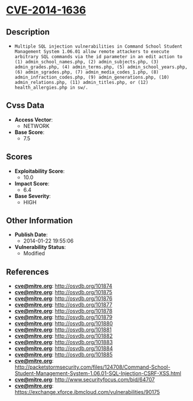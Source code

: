 
# [CVE-2014-1636](http://osvdb.org/101874)

## Description

- `Multiple SQL injection vulnerabilities in Command School Student Management System 1.06.01 allow remote attackers to execute arbitrary SQL commands via the id parameter in an edit action to (1) admin_school_names.php, (2) admin_subjects.php, (3) admin_grades.php, (4) admin_terms.php, (5) admin_school_years.php, (6) admin_sgrades.php, (7) admin_media_codes_1.php, (8) admin_infraction_codes.php, (9) admin_generations.php, (10) admin_relations.php, (11) admin_titles.php, or (12) health_allergies.php in sw/.`

## Cvss Data

- **Access Vector**:
  - NETWORK
- **Base Score**:
  - 7.5

## Scores

- **Exploitability Score**:
  - 10.0
- **Impact Score**:
  - 6.4
- **Base Severity**:
  - HIGH

## Other Information

- **Publish Date**:
  - 2014-01-22 19:55:06
- **Vulnerability Status**:
  - Modified

## References

- **cve@mitre.org**: http://osvdb.org/101874
- **cve@mitre.org**: http://osvdb.org/101875
- **cve@mitre.org**: http://osvdb.org/101876
- **cve@mitre.org**: http://osvdb.org/101877
- **cve@mitre.org**: http://osvdb.org/101878
- **cve@mitre.org**: http://osvdb.org/101879
- **cve@mitre.org**: http://osvdb.org/101880
- **cve@mitre.org**: http://osvdb.org/101881
- **cve@mitre.org**: http://osvdb.org/101882
- **cve@mitre.org**: http://osvdb.org/101883
- **cve@mitre.org**: http://osvdb.org/101884
- **cve@mitre.org**: http://osvdb.org/101885
- **cve@mitre.org**: http://packetstormsecurity.com/files/124708/Command-School-Student-Management-System-1.06.01-SQL-Injection-CSRF-XSS.html
- **cve@mitre.org**: http://www.securityfocus.com/bid/64707
- **cve@mitre.org**: https://exchange.xforce.ibmcloud.com/vulnerabilities/90175
